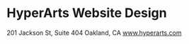 HyperArts Website Design
========================
201 Jackson St, Suite 404
Oakland, CA
www.hyperarts.com
